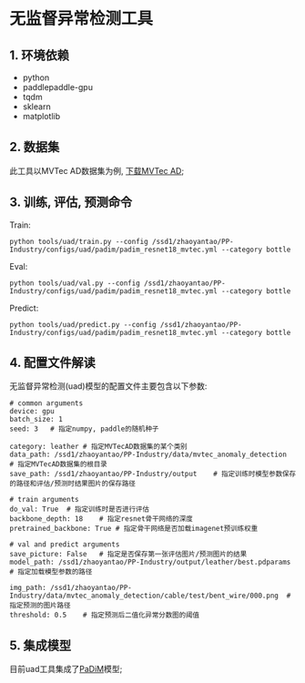 # 无监督异常检测工具

## 1. 环境依赖

* python
* paddlepaddle-gpu
* tqdm
* sklearn
* matplotlib


## 2. 数据集

此工具以MVTec AD数据集为例, [下载MVTec AD](https://www.mvtec.com/company/research/datasets/mvtec-ad/);


## 3. 训练, 评估, 预测命令

Train:

```python tools/uad/train.py --config /ssd1/zhaoyantao/PP-Industry/configs/uad/padim/padim_resnet18_mvtec.yml --category bottle```

Eval:

```python tools/uad/val.py --config /ssd1/zhaoyantao/PP-Industry/configs/uad/padim/padim_resnet18_mvtec.yml --category bottle```

Predict:

```python tools/uad/predict.py --config /ssd1/zhaoyantao/PP-Industry/configs/uad/padim/padim_resnet18_mvtec.yml --category bottle```



## 4. 配置文件解读

无监督异常检测(uad)模型的配置文件主要包含以下参数:

```
# common arguments
device: gpu
batch_size: 1
seed: 3   # 指定numpy, paddle的随机种子

category: leather # 指定MVTecAD数据集的某个类别
data_path: /ssd1/zhaoyantao/PP-Industry/data/mvtec_anomaly_detection  # 指定MVTecAD数据集的根目录
save_path: /ssd1/zhaoyantao/PP-Industry/output    # 指定训练时模型参数保存的路径和评估/预测时结果图片的保存路径

# train arguments
do_val: True  # 指定训练时是否进行评估
backbone_depth: 18    # 指定resnet骨干网络的深度
pretrained_backbone: True # 指定骨干网络是否加载imagenet预训练权重

# val and predict arguments
save_picture: False   # 指定是否保存第一张评估图片/预测图片的结果
model_path: /ssd1/zhaoyantao/PP-Industry/output/leather/best.pdparams # 指定加载模型参数的路径

img_path: /ssd1/zhaoyantao/PP-Industry/data/mvtec_anomaly_detection/cable/test/bent_wire/000.png  # 指定预测的图片路径
threshold: 0.5    # 指定预测后二值化异常分数图的阈值
```

## 5. 集成模型

目前uad工具集成了[PaDiM](../../configs/uad/padim/README.md)模型;